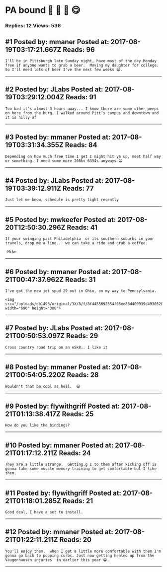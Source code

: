 # PA bound :beer: :beer: :beer: :yum:

### Replies: 12 Views: 536

## \#1 Posted by: mmaner Posted at: 2017-08-19T03:17:21.667Z Reads: 96

```
I'll be in Pittsburgh late Sunday night, have most of the day Monday free if anyone wants to grab a beer.  Moving my daughter for college. So I'll need lots of beer I've the next few weeks 😀.
```

---
## \#2 Posted by: JLabs Posted at: 2017-08-19T03:29:12.004Z Reads: 91

```
Too bad it’s almost 3 hours away... I know there are some other peeps on here from the burg. I walked around Pitt’s campus and downtown and it is hilly af
```

---
## \#3 Posted by: mmaner Posted at: 2017-08-19T03:31:34.355Z Reads: 84

```
Depending on how much free time I get I might hit ya up, meet half way or something. I need some more 208kv 6354s anyways 😀
```

---
## \#4 Posted by: JLabs Posted at: 2017-08-19T03:39:12.911Z Reads: 77

```
Just let me know, schedule is pretty tight recently
```

---
## \#5 Posted by: mwkeefer Posted at: 2017-08-20T12:50:30.296Z Reads: 41

```
If your swinging past Philadelphia  or its southern suburbs in your travels, drop me a line... we can take a ride and grab a coffee.

-Mike
```

---
## \#6 Posted by: mmaner Posted at: 2017-08-21T00:47:37.962Z Reads: 31

```
I've got the new jet spud 29 out in Ohio, on my way to Pennsylvania.

<img src="/uploads/db1493/original/3X/8/f/8f4455692354f65ee86d400939d4930528fbb8db.jpg" width="690" height="388">
```

---
## \#7 Posted by: JLabs Posted at: 2017-08-21T00:50:53.097Z Reads: 29

```
Cross country road trip on an eSk8.. I like it
```

---
## \#8 Posted by: mmaner Posted at: 2017-08-21T00:54:05.220Z Reads: 28

```
Wouldn't that be cool as hell.  😀
```

---
## \#9 Posted by: flywithgriff Posted at: 2017-08-21T01:13:38.417Z Reads: 25

```
How do you like the bindings?
```

---
## \#10 Posted by: mmaner Posted at: 2017-08-21T01:17:12.211Z Reads: 24

```
They are a little strange.  Getting.g I to them after kicking off is gonna take some muscle memory training to get comfortable but I like them.
```

---
## \#11 Posted by: flywithgriff Posted at: 2017-08-21T01:18:01.285Z Reads: 21

```
Good deal, I have a set to install.
```

---
## \#12 Posted by: mmaner Posted at: 2017-08-21T01:22:11.211Z Reads: 20

```
You'll enjoy them,  when I get a little more comfortable with them I'm gonna go back to popping curbs. Just now getting healed up from the Vaugenhausen injuries  in earlier this year 😀.
```

---
